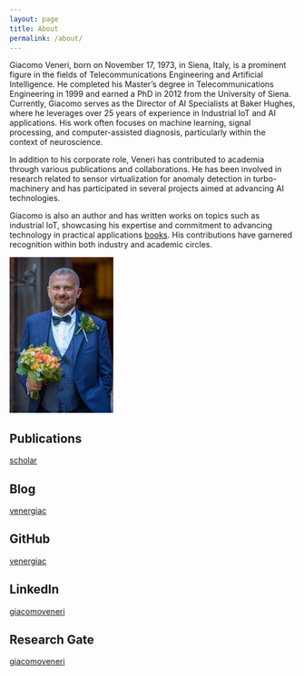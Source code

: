 ```yaml
---
layout: page
title: About
permalink: /about/
---
```


Giacomo Veneri, born on November 17, 1973, in Siena, Italy, is a prominent figure in the fields of Telecommunications Engineering and Artificial Intelligence. He completed his Master’s degree in Telecommunications Engineering in 1999 and earned a PhD in 2012 from the University of Siena. Currently, Giacomo serves as the Director of AI Specialists at Baker Hughes, where he leverages over 25 years of experience in Industrial IoT and AI applications. His work often focuses on machine learning, signal processing, and computer-assisted diagnosis, particularly within the context of neuroscience. 

In addition to his corporate role, Veneri has contributed to academia through various publications and collaborations. He has been involved in research related to sensor virtualization for anomaly detection in turbo-machinery and has participated in several projects aimed at advancing AI technologies. 

Giacomo is also an author and has written works on topics such as industrial IoT, showcasing his expertise and commitment to advancing technology in practical applications [books](../book). His contributions have garnered recognition within both industry and academic circles.


![Giacomo Veneri](/giacomoveneri.jpeg)

## Publications
[scholar](https://scholar.google.it/citations?user=B40SHWAAAAAJ&hl=it)

## Blog
[venergiac](https://venergiac.blogspot.com/)

## GitHub
[venergiac](https://github.com/venergiac)

## LinkedIn
[giacomoveneri](https://www.linkedin.com/in/giacomoveneri/)

## Research Gate
[giacomoveneri](https://www.researchgate.net/profile/Giacomo-Veneri)

